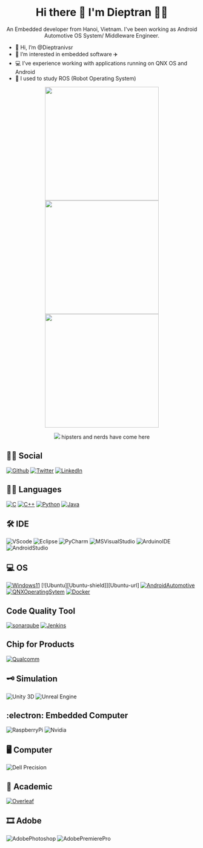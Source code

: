 <h1 align='center'>
  Hi there 👋 I'm Dieptran 👨‍💻
</h1>

<p align='center'>
  An Embedded developer from Hanoi, Vietnam. I've been working as Android Automotive OS System/ Middleware Engineer.
</p>

- 👋 Hi, I’m @Dieptranivsr
- 👀 I’m interested in embedded software :airplane:
- 💻 I’ve experience working with applications running on QNX OS and Android
- 🌱 I used to study ROS (Robot Operating System)

<p align='center'>
  <a href="#"><img src="https://github-readme-stats.vercel.app/api/top-langs/?username=Dieptranivsr&show_icons=true&count_private=true&theme=dark" width="300"></a>
  <a href="#"><img src="https://github-readme-stats.vercel.app/api?username=Dieptranivsr&show_icons=true&count_private=true&theme=dark" width="300"></a> 
  <a href="#"><img src="https://github-readme-streak-stats.herokuapp.com/?user=Dieptranivsr&show_icons=true&count_private=true&theme=dark" width="300"></a>
</p>

<p align='center'>
  <a href="#"><img src="https://hits.seeyoufarm.com/api/count/incr/badge.svg?url=https%3A%2F%2Fgithub.com%2FDieptranivsr1212%2Fhit-counterr"></a> hipsters and nerds have come here 
</p>

<div id="top"></div>
<!--
*** Thanks for checking out the Best-README-Template. If you have a suggestion
*** that would make this better, please fork the repo and create a pull request
*** or simply open an issue with the tag "enhancement".
*** Don't forget to give the project a star!
*** Thanks again! Now go create something AMAZING! :D
-->



<!-- PROJECT SHIELDS -->
<!--
*** I'm using markdown "reference style" links for readability.
*** Reference links are enclosed in brackets [ ] instead of parentheses ( ).
*** See the bottom of this document for the declaration of the reference variables
*** for contributors-url, forks-url, etc. This is an optional, concise syntax you may use.
*** https://www.markdownguide.org/basic-syntax/#reference-style-links
-->
## 👨👩 Social 
[![Github][github-shield]][github-url]
[![Twitter][twitter-shield]][twitter-url]
[![LinkedIn][linkedin-shield]][linkedin-url]
<!-- [![wordpress][wordpress-shield]][wordpress-url] -->
<!-- https://img.shields.io/badge/Wordpress-21759B?style=for-the-badge&logo=wordpress&logoColor=white -->

## 👩‍💻 Languages 
[![C][c-shield]][c-url]
[![C++][c++-shield]][c++-url]
[![Python][python-shield]][python-url]
[![Java][java-shield]][java-url]

## 🛠️ IDE 
![VScode](https://img.shields.io/badge/VSCode-0078D4?style=for-the-badge&logo=visual%20studio%20code&logoColor=white)
![Eclipse](https://img.shields.io/badge/Eclipse-2C2255?style=for-the-badge&logo=eclipse&logoColor=white)
![PyCharm](https://img.shields.io/badge/PyCharm-000000.svg?&style=for-the-badge&logo=PyCharm&logoColor=green)
![MSVisualStudio](https://img.shields.io/badge/Visual_Studio-5C2D91?style=for-the-badge&logo=visual%20studio&logoColor=white)
![ArduinoIDE](https://img.shields.io/badge/Arduino_IDE-00979D?style=for-the-badge&logo=arduino&logoColor=white)
![AndroidStudio](https://img.shields.io/badge/Android_Studio-3DDC84?style=for-the-badge&logo=android-studio&logoColor=white)

## 💻 OS
[![Windows11][Windows11-shield]][Windows11-url]
[![Ubuntu][Ubuntu-shield]][Ubuntu-url]
[![AndroidAutomotive][AndroidAutomotive-shield]][AndroidAutomotive-url]
[![QNXOperatingSytem][QNXOperatingSytem-shield]][QNXOperatingSytem-url]
[![Docker][Docker-shield]][Docker-url]

## Code Quality Tool
[![sonarqube][sonarqube-shield]][sonarqube-url]
[![Jenkins][Jenkins-shield]][Jenkins-url]

## Chip for Products
[![Qualcomm][Qualcomm-shield]][Qualcomm-url]

## 🗝️ Simulation
![Unity 3D](https://img.shields.io/badge/Unity-100000?style=for-the-badge&logo=unity&logoColor=white)
![Unreal Engine](https://img.shields.io/badge/-Unreal%20Engine-313131?style=for-the-badge&logo=unreal-engine&logoColor=white)

## :electron: Embedded Computer
![RaspberryPi](https://img.shields.io/badge/-RaspberryPi-purple?style=flat-square&logo=Raspberry)
![Nvidia](https://img.shields.io/badge/-Nvidia_Jetson-green?style=flat-square&logo=Nvidia)

## 🖥️ Computer
![Dell Precision](https://img.shields.io/badge/dell%20laptop-007DB8?style=for-the-badge&logo=dell&logoColor=white)

## 💼 Academic
[![Overleaf][Overleaf-shield]][Overleaf-url]

## 🎞️ Adobe 
![AdobePhotoshop](https://img.shields.io/badge/Adobe%20Photoshop-31A8FF?style=for-the-badge&logo=Adobe%20Photoshop&logoColor=black)
![AdobePremierePro](https://img.shields.io/badge/Adobe%20Premiere%20Pro-9999FF?style=for-the-badge&logo=Adobe%20Premiere%20Pro&logoColor=white)


<!---
Dieptranivsr/Dieptranivsr is a ✨ special ✨ repository because its `README.md` (this file) appears on your GitHub profile.
You can click the Preview link to take a look at your changes.
--->



<!-- MARKDOWN LINKS & IMAGES -->
<!-- https://www.markdownguide.org/basic-syntax/#reference-style-links -->
[github-shield]: https://img.shields.io/badge/GitHub-100000?style=for-the-badge&logo=github&logoColor=white
[github-url]: https://github.com/Dieptranivsr
[twitter-shield]: https://img.shields.io/badge/Twitter-1DA1F2?style=for-the-badge&logo=twitter&logoColor=white
[twitter-url]: https://twitter.com/DiepTra38267774
[linkedin-shield]: https://img.shields.io/badge/-LinkedIn-black.svg?style=for-the-badge&logo=linkedin&colorB=555
[linkedin-url]: https://www.linkedin.com/in/tu%E1%BA%A5n-%C4%91i%E1%BB%87p-tr%E1%BA%A7n-99b96616b/

[c-shield]: https://img.shields.io/badge/C-00599C?style=for-the-badge&logo=c&logoColor=white
[c-url]: https://en.wikipedia.org/wiki/C_(programming_language)
[c++-shield]: https://img.shields.io/badge/C%2B%2B-00599C?style=for-the-badge&logo=c%2B%2B&logoColor=white
[c++-url]: https://en.wikipedia.org/wiki/C%2B%2B
[python-shield]: https://img.shields.io/badge/Python-3776AB?style=for-the-badge&logo=python&logoColor=white
[python-url]: https://www.python.org/
[java-shield]: https://img.shields.io/badge/Java-ED8B00?style=for-the-badge&logo=java&logoColor=white
[java-url]: https://www.java.com/en/
[AndroidAutomotive-shield]: https://img.shields.io/badge/Android%20Automotive-3DDC84?style=for-the-badge&logo=Android&logoColor=white
[AndroidAutomotive-url]: https://source.android.com/docs/automotive
[QNXOperatingSytem-shield]: https://img.shields.io/badge/QNX%20Operating%20System-254d74?style=for-the-badge&logo=QNX&logoColor=whitle
[QNXOperatingSytem-url]: https://blackberry.qnx.com/en/industries/connected-autonomous-vehicles
[sonarqube-shield]: https://img.shields.io/badge/SONARQUBE-ecf2f9?style=for-the-badge&logo=SONARQUBE&logoColor=2b5988
[sonarqube-url]: https://www.sonarsource.com/products/sonarqube/
[Qualcomm-shield]: https://img.shields.io/badge/Qualcomm-1a1aff?style=for-the-badge&logo=Qualcomm&logoColor=White
[Qualcomm-url]: https://www.qualcomm.com/products/automotive
[Docker-shield]: https://img.shields.io/badge/Docker-4db8ff?style=for-the-badge&logo=Docker&logoColor=White
[Docker-url]: https://www.docker.com/products/business/
[Windows11-shield]: https://img.shields.io/badge/Windows%2011-008ae6?style=for-the-badge&logo=Windows11&logoColor=White
[Windows11-url]: https://www.microsoft.com/en-us/windows/windows-11?r=1

[Jenkins-shield]: https://img.shields.io/badge/Jenkins-ccebff?style=for-the-badge&logo=Jenkins&logoColor=black
[Jenkins-url]: https://stories.jenkins.io/

[Jenkins-shield]: https://img.shields.io/badge/Jenkins-e6f5ff?style=for-the-badge&logo=Jenkins&logoColor=black
[Jenkins-url]:https://ubuntu.com/

[Overleaf-shield]: https://img.shields.io/badge/Overleaf-47A141?style=for-the-badge&logo=Overleaf&logoColor=white
[Overleaf-url]: https://www.overleaf.com/
